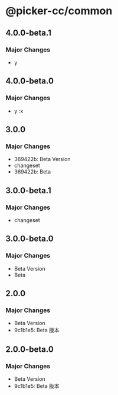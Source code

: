 # @picker-cc/common

## 4.0.0-beta.1

### Major Changes

-   y

## 4.0.0-beta.0

### Major Changes

-   y
    :x

## 3.0.0

### Major Changes

-   369422b: Beta Version
-   changeset
-   369422b: Beta

## 3.0.0-beta.1

### Major Changes

-   changeset

## 3.0.0-beta.0

### Major Changes

-   Beta Version
-   Beta

## 2.0.0

### Major Changes

-   Beta Version
-   9c1b1e5: Beta 版本

## 2.0.0-beta.0

### Major Changes

-   Beta Version
-   9c1b1e5: Beta 版本

